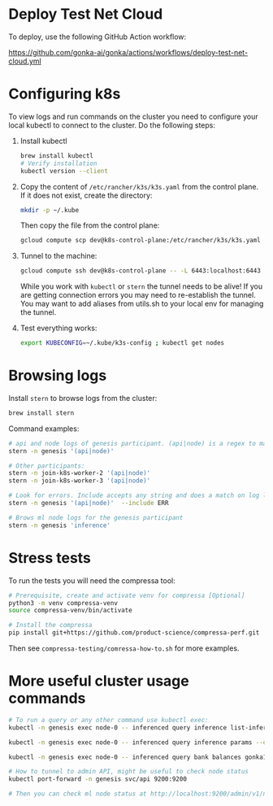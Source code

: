 # Deploy Test Net Cloud

To deploy, use the following GitHub Action workflow:

https://github.com/gonka-ai/gonka/actions/workflows/deploy-test-net-cloud.yml

# Configuring k8s

To view logs and run commands on the cluster you need to configure your local kubectl to connect to the cluster. 
Do the following steps:

1. Install kubectl
    ```bash
    brew install kubectl
    # Verify installation
    kubectl version --client
    ```
2. Copy the content of `/etc/rancher/k3s/k3s.yaml` from the control plane.
   If it does not exist, create the directory:
    ```bash
    mkdir -p ~/.kube
    ```
   Then copy the file from the control plane:
    ```bash
    gcloud compute scp dev@k8s-control-plane:/etc/rancher/k3s/k3s.yaml ~/.kube/k3s-config
    ```
3. Tunnel to the machine:
    ```bash
   gcloud compute ssh dev@k8s-control-plane -- -L 6443:localhost:6443
   ```
    While you work with `kubectl` or `stern` the tunnel needs to be alive! 
If you are getting connection errors you may need to re-establish the tunnel.
You may want to add aliases from utils.sh to your local env for managing the tunnel.

4. Test everything works:
    ```bash
    export KUBECONFIG=~/.kube/k3s-config ; kubectl get nodes
    ```

# Browsing logs

Install `stern` to browse logs from the cluster:
```bash
brew install stern
```

Command examples:
```bash
# api and node logs of genesis participant. (api|node) is a regex to match the pod names.
stern -n genesis '(api|node)' 

# Other participants:
stern -n join-k8s-worker-2 '(api|node)' 
stern -n join-k8s-worker-3 '(api|node)' 

# Look for errors. Include accepts any string and does a match on log lines. There's also exclude
stern -n genesis '(api|node)'  --include ERR

# Brows ml node logs for the genesis participant
stern -n genesis 'inference'
```

# Stress tests

To run the tests you will need the compressa tool:
```bash
# Prerequisite, create and activate venv for compressa [Optional]
python3 -m venv compressa-venv
source compressa-venv/bin/activate

# Install the compressa
pip install git+https://github.com/product-science/compressa-perf.git
```

Then see `compressa-testing/comressa-how-to.sh` for more examples.

# More useful cluster usage commands

```bash
# To run a query or any other command use kubectl exec:
kubectl -n genesis exec node-0 -- inferenced query inference list-inference --output json

kubectl -n genesis exec node-0 -- inferenced query inference params --output json

kubectl -n genesis exec node-0 -- inferenced query bank balances gonka1mfyq5pe9z7eqtcx3mtysrh0g5a07969zxm6pfl --output json

# How to tunnel to admin API, might be useful to check node status
kubectl port-forward -n genesis svc/api 9200:9200

# Then you can check ml node status at http://localhost:9200/admin/v1/nodes
```
